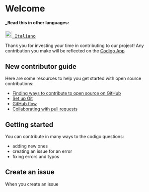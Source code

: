 # Welcome

#### _Read this in other languages:

<kbd>[<img title="Italiano" alt="Italiano" src="https://cdn.staticaly.com/gh/hjnilsson/country-flags/master/svg/it.svg" width="22"> Italiano](translations/it/CONTRIBUTING.md)</kbd>

Thank you for investing your time in contributing to our project!
 Any contribution you make will be reflected on the [Codigo App](https://codigo.bestofcode.dev)

## New contributor guide

Here are some resources to help you get started with open source contributions:

- [Finding ways to contribute to open source on GitHub](https://docs.github.com/en/get-started/exploring-projects-on-github/finding-ways-to-contribute-to-open-source-on-github)
- [Set up Git](https://docs.github.com/en/get-started/quickstart/set-up-git)
- [GitHub flow](https://docs.github.com/en/get-started/quickstart/github-flow)
- [Collaborating with pull requests](https://docs.github.com/en/github/collaborating-with-pull-requests)

## Getting started

You can contribute in many ways to the codigo questions:
- adding new ones
- creating an issue for an error
- fixing errors and typos

## Create an issue

When you create an issue 
